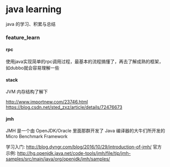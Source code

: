 # java learning 

java 的学习、积累与总结






### feature_learn

#### rpc

   使用java实现简单的rpc调用过程，最基本的流程搞懂了，再去了解成熟的框架，如dubbo就会容易理解一些
   
#### stack
JVM 内存结构了解下


http://www.importnew.com/23746.html
https://blog.csdn.net/sted_zxz/article/details/72476673


#### jmh
JMH 是一个由 OpenJDK/Oracle 里面那群开发了 Java 编译器的大牛们所开发的 Micro Benchmark Framework

学习入门: http://blog.dyngr.com/blog/2016/10/29/introduction-of-jmh/
官方示例: http://hg.openjdk.java.net/code-tools/jmh/file/tip/jmh-samples/src/main/java/org/openjdk/jmh/samples/